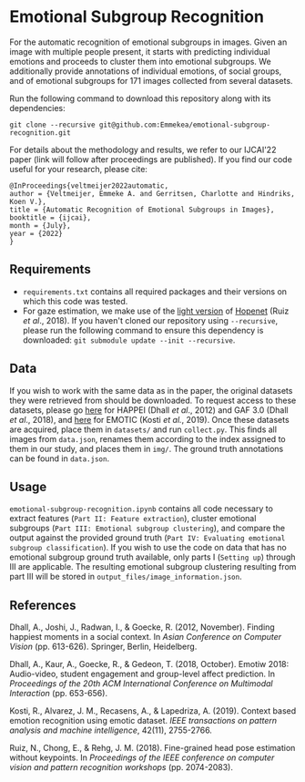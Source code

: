 # Emotional Subgroup Recognition

For the automatic recognition of emotional subgroups in images. Given an image with multiple people present, it starts with predicting individual emotions and proceeds to cluster them into emotional subgroups. We additionally provide annotations of individual emotions, of social groups, and of emotional subgroups for 171 images collected from several datasets. 

Run the following command to download this repository along with its dependencies:
```
git clone --recursive git@github.com:Emmekea/emotional-subgroup-recognition.git
``` 

For details about the methodology and results, we refer to our IJCAI'22 paper (link will follow after proceedings are published). If you find our code useful for your research, please cite:

```
@InProceedings{veltmeijer2022automatic,
author = {Veltmeijer, Emmeke A. and Gerritsen, Charlotte and Hindriks, Koen V.},
title = {Automatic Recognition of Emotional Subgroups in Images},
booktitle = {ijcai},
month = {July},
year = {2022}
}
```

## Requirements

- `requirements.txt` contains all required packages and their versions on which this code was tested.
- For gaze estimation, we make use of the [light version](https://github.com/OverEuro/deep-head-pose-lite) of [Hopenet](https://github.com/natanielruiz/deep-head-pose/tree/f7bbb9981c2953c2eca67748d6492a64c8243946) (Ruiz *et al*., 2018). If you haven't cloned our repository using `--recursive`, please run the following command to ensure this dependency is downloaded: `git submodule update --init --recursive`.

## Data

If you wish to work with the same data as in the paper, the original datasets they were retrieved from should be downloaded. To request access to these datasets, please go [here](https://iitrpr.ac.in/lasii/resources.html) for HAPPEI (Dhall *et al*., 2012) and GAF 3.0 (Dhall *et al*., 2018), and [here](http://sunai.uoc.edu/emotic/download.html) for EMOTIC (Kosti *et al.*, 2019). Once these datasets are acquired, place them in `datasets/` and run `collect.py`. This finds all images from `data.json`, renames them according to the index assigned to them in our study, and places them in `img/`. The ground truth annotations can be found in `data.json`.

## Usage

`emotional-subgroup-recognition.ipynb` contains all code necessary to extract features (`Part II: Feature extraction`), cluster emotional subgroups (`Part III: Emotional subgroup clustering`), and compare the output against the provided ground truth (`Part IV: Evaluating emotional subgroup classification`). If you wish to use the code on data that has no emotional subgroup ground truth available, only parts I (`Setting up`) through III are applicable. The resulting emotional subgroup clustering resulting from part III will be stored in `output_files/image_information.json`.

## References

Dhall, A., Joshi, J., Radwan, I., & Goecke, R. (2012, November). Finding happiest moments in a social context. In *Asian Conference on Computer Vision* (pp. 613-626). Springer, Berlin, Heidelberg.

Dhall, A., Kaur, A., Goecke, R., & Gedeon, T. (2018, October). Emotiw 2018: Audio-video, student engagement and group-level affect prediction. In *Proceedings of the 20th ACM International Conference on Multimodal Interaction* (pp. 653-656).

Kosti, R., Alvarez, J. M., Recasens, A., & Lapedriza, A. (2019). Context based emotion recognition using emotic dataset. *IEEE transactions on pattern analysis and machine intelligence*, 42(11), 2755-2766.

Ruiz, N., Chong, E., & Rehg, J. M. (2018). Fine-grained head pose estimation without keypoints. In *Proceedings of the IEEE conference on computer vision and pattern recognition workshops* (pp. 2074-2083).
